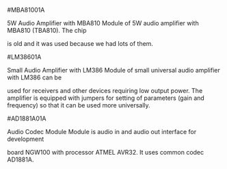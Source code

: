 <!--- Created:2017-01-01T23:24:00.562926: ---> 
<!--- Author:Mlab: ---> 
<!--- AuthorEmail:email@mlab.cz: ---> 
#<!--- Name:MBA81001A: --->MBA81001A 
<!--- LongName --->5W Audio Amplifier with MBA810<!--- ELongName ---> 

<!--- Lead --->Module of 5W audio amplifier with MBA810 (TBA810). The chip 
  is old and it was used because we had lots of them.<!--- ELead ---> 






<!--- Created:2017-01-01T23:24:00.561118: ---> 
<!--- Author:Mlab: ---> 
<!--- AuthorEmail:email@mlab.cz: ---> 
#<!--- Name:LM38601A: --->LM38601A 
<!--- LongName --->Small Audio Amplifier with LM386<!--- ELongName ---> 

<!--- Lead --->Module of small universal audio amplifier with LM386 can be 
  used for receivers and other devices requiring low output power. 
  The amplifier is equipped with jumpers for setting of parameters 
  (gain and frequency) so that it can be used more universally.<!--- ELead ---> 








<!--- Created:2017-01-01T23:24:00.558399: ---> 
<!--- Author:Mlab: ---> 
<!--- AuthorEmail:email@mlab.cz: ---> 
#<!--- Name:AD1881A01A: --->AD1881A01A 
<!--- LongName --->Audio Codec Module<!--- ELongName ---> 

<!--- Lead --->Module is audio in and audio out interface for development 
  board NGW100 with processor ATMEL AVR32. It uses common 
  codec AD1881A.<!--- ELead ---> 

